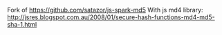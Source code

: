 Fork of https://github.com/satazor/js-spark-md5
With js md4 library: http://jsres.blogspot.com.au/2008/01/secure-hash-functions-md4-md5-sha-1.html